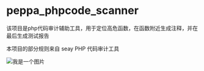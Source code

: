 # peppa_phpcode_scanner

该项目是php代码审计辅助工具，用于定位高危函数，在函数附近生成注释，并在最后生成测试报告

本项目的部分规则来自  seay PHP 代码审计工具


![我是一个图片](https://raw.githubusercontent.com/njcx/peppa_phpcode_scanner/master/doc/image/cfdc51dfcef651.png)
